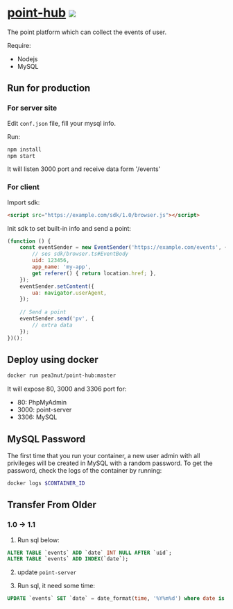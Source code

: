 # [point-hub](https://github.com/pea3nut/point-hub) <img src="https://api.travis-ci.org/pea3nut/point-hub.svg?branch=master" />

The point platform which can collect the events of user.

Require:

- Nodejs
- MySQL

## Run for production

### For server site

Edit `conf.json` file, fill your mysql info.

Run:

```bash
npm install
npm start
```

It will listen 3000 port and receive data form '/events'

### For client

Import sdk:

```html
<script src="https://example.com/sdk/1.0/browser.js"></script>
```

Init sdk to set built-in info and send a point:

```js
(function () {
    const eventSender = new EventSender('https://example.com/events', {
        // ses sdk/browser.ts#EventBody
        uid: 123456,
        app_name: 'my-app',
        get referer() { return location.href; },
    });
    eventSender.setContent({
        ua: navigator.userAgent,
    });
    
    // Send a point
    eventSender.send('pv', {
        // extra data
    });
})();
```

## Deploy using docker

```bash
docker run pea3nut/point-hub:master
```

It will expose 80, 3000 and 3306 port for:

- 80: PhpMyAdmin
- 3000: point-server
- 3306: MySQL

## MySQL Password

The first time that you run your container, a new user admin with all privileges will be created in MySQL with a random password. To get the password, check the logs of the container by running:

```bash
docker logs $CONTAINER_ID
```

## Transfer From Older

### 1.0 -> 1.1

1. Run sql below:

```sql
ALTER TABLE `events` ADD `date` INT NULL AFTER `uid`;
ALTER TABLE `events` ADD INDEX(`date`);
```

2. update `point-server`

3. Run sql, it need some time:

```sql
UPDATE `events` SET `date` = date_format(time, '%Y%m%d') where date is NULL;
```

